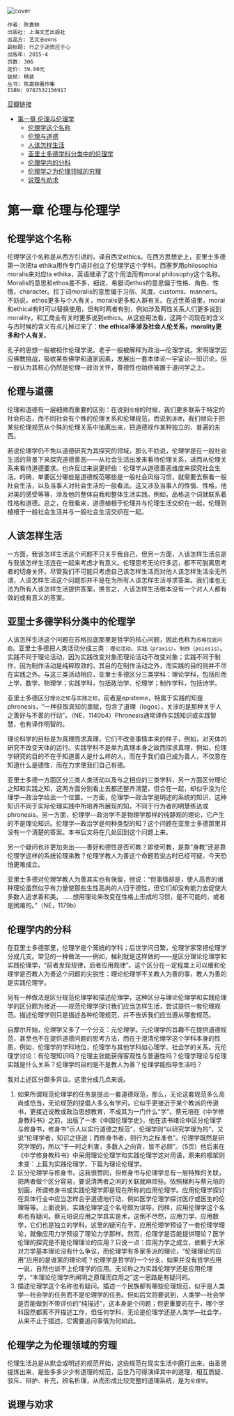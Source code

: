![cover](https://img9.doubanio.com/view/subject/s/public/s28051506.jpg)

    作者: 陈嘉映
    出版社: 上海文艺出版社
    出品方: 艺文志eons
    副标题: 行之于途而应于心
    出版年: 2015-4
    页数: 306
    定价: 39.00元
    装帧: 精装
    丛书: 陈嘉映著作集
    ISBN: 9787532156917

[豆瓣链接](https://book.douban.com/subject/26363926/)

- [第一章 伦理与伦理学](#第一章-伦理与伦理学)
  - [伦理学这个名称](#伦理学这个名称)
  - [伦理与道德](#伦理与道德)
  - [人该怎样生活](#人该怎样生活)
  - [亚里士多德学科分类中的伦理学](#亚里士多德学科分类中的伦理学)
  - [伦理学内的分科](#伦理学内的分科)
  - [伦理学之为伦理领域的穷理](#伦理学之为伦理领域的穷理)
  - [说理与劝求](#说理与劝求)

# 第一章 伦理与伦理学
## 伦理学这个名称
伦理学这个名称是从西方引进的，译自西文ethics。在西方思想史上，亚里士多德第一次把ta ethika用作专门语并创立了伦理学这个学科。西塞罗用philosophia moralis来对应ta ethika，英语继承了这个用法而有moral philosophy这个名称。Moralis的意思和ethos差不多，细说，希腊词ethos的意思偏于性格、角色、性情，character。拉丁词moralis的意思偏于习俗、风度、customs、manners。不妨说，ethos更多与个人有关，moralis更多和人群有关。在近世英语里，moral和ethical有时可以替换使用，但有时两者有别，例如涉及两性关系人们更多说到morality，和工商业有关时更多说到ethics。从这些用法看，这两个词现在的含义与古时候的含义有点儿掉过来了：**the ethical多涉及社会人伦关系，morality更多和个人有关**。

孔子的思想一般被视作伦理学说。老子一般被解释为政治—伦理学说。宋明理学因应佛教挑战，吸收某些佛学和道家因素，发展出一套本体论—宇宙论—知识论，但一般认为其核心仍然是伦理—政治关怀，尊德性也始终被置于道问学之上。

## 伦理与道德
伦理和道德有一层细微而重要的区别：在说到`伦理`的时候，我们更多联系于特定的社会形态，而不同社会有个殊的伦理关系和伦理规范，而说到`道德`，我们倾向于把某些伦理规范从个殊的伦理关系中抽离出来，把道德视作某种独立的、普遍的东西。

若说伦理学仍不免以道德研究为其探究的领域，那么不妨说，伦理学是在一般社会生活的背景下来探究道德善恶——从社会生活出发来看待伦理关系，进而从伦理关系来看待道德要求。也许反过来说更好些：伦理学从道德善恶维度来探究社会生活。的确，单要区分哪些是道德规范哪些是一般社会风俗习惯，就需要去察看一般社会生活，以及当事人对社会生活的一般看法。这又涉及当事人的性情、性格，他对美的感受等等，涉及他的整体自我和整体生活实践。例如，品格这个词就联系着性格和道德。总之，在我看来，道德植根于伦理并与伦理生活交织在一起，伦理则植根于一般社会生活并与一般社会生活交织在一起。

## 人该怎样生活
一方面，我该怎样生活这个问题不只关乎我自己，但另一方面，人该怎样生活总是与我该怎样生活连在一起来考虑才有意义。伦理思考无论行多远，都不可脱离思考者的切身关怀。尽管我们不可能只考虑自己该怎样生活而对他人该怎样生活全无所谓，人该怎样生活这个问题却并不是在为所有人该怎样生活寻求答案。我们谁也无法为所有人该怎样生活提供答案，换言之，人该怎样生活根本没有一个对人人都有效的或有意义的答案。

## 亚里士多德学科分类中的伦理学
人该怎样生活这个问题在苏格拉底那里是哲学的核心问题，因此也称为`苏格拉底问题`。亚里士多德把人类活动分成三类：`理论活动`、`实践（praxis）`、`制作（poiesis）`。实践不同于理论活动，因为实践改变对象而理论活动不改变对象；实践不同于制作，因为制作活动是纯粹取效的，其目的在制作活动之外，而实践的目的则并不尽在实践之外。与这三类活动相应，亚里士多德区分三类学科：理论学科，包括形而上学、数学、物理学；实践学科，包括政治学、伦理学；制作学科，包括诗学。

亚里士多德区分`理论之知`与`实践之知`，前者是episteme，特属于实践的知是phronesis，“一种获取真知的禀赋，包含了道理（logos），关涉的是那种关乎人之善好与不善的行动”。（NE，1140b4）Phronesis通常译作实践知识或实践智慧，也有译作明智的。

理论科学的目标是为真理而求真理，它们不改变事情本来的样子，例如，对天体的研究不改变天体的运行。实践学科不是单为真理本身之故而探求真理，例如，伦理学研究的目的不在于知道善人是什么样的人，而在于我们自己成为善人，不仅意在知道什么是德性，而在力求使我们自己有德。

亚里士多德一方面区分三类人类活动以及与之相应的三类学科，另一方面区分理论之知和实践之知，这两方面分别看上去都还整齐清楚，但合在一起，却似乎没为伦理学—政治学给出一个位置。一方面，伦理学—政治学是明述的系统的知识，这种知识不同于实际伦理实践中所培养所展现的知，不同于行为者的明慧练达或phronesis。另一方面，伦理学—政治学不是物理学那样的纯静观的理论，它产生的不是理论知识。伦理学—政治学是何种类型的知？这个问题在亚里士多德那里并没有一个清楚的答案。本书后文将在几处回到这个问题上来。

另一个疑问也许更加突出——善好和德性是否可教？即使可教，是靠“身教”还是靠伦理学这样的系统论理来教？伦理学教人为善这个命题若说古时已经可疑，今天恐怕更难成立。

亚里士多德对伦理学教人为善其实也有保留，他说：“但事情却是，使人高贵的诸种理论虽然似乎有力量使那些生性高尚的人归于德性，但它们却没有能力去促使大多数人追求善和美。……想用理论来改变在性格上形成的习惯，是不可能的，或者是困难的。”（NE，1179b）

## 伦理学内的分科
在亚里士多德那里，伦理学是个笼统的学科；后世学问日繁，伦理学家常把伦理学分成几支。常见的一种做法——例如，梯利就是这样做的——是区分理论伦理学和实践伦理学，“前者发现规律，后者应用规律”。这个区分在一定程度上可以缓和伦理学是否教人为善这个问题的尖锐性：理论伦理学不关教人为善的事，教人为善的是实践伦理学。

另有一种做法是区分规范伦理学和描述伦理学，这种区分与理论伦理学和实践伦理学的区分颇为接近——规范伦理学探讨我们应当怎样生活，尝试提供一套伦理规范。描述伦理学则只是描述各种伦理规范，并不告诉我们应当遵从哪套规范。

自摩尔开始，伦理学又多了一个分支：元伦理学。元伦理学的旨趣不在提供道德规范，甚至也不在提供道德问题的思考方法，而在于澄清伦理学这个学科本身的性质，例如，伦理学的学科地位，伦理学与其他学科如心理学、社会学的关系。元伦理学讨论：有伦理知识吗？伦理主张能获得客观性与普遍性吗？伦理学理论与伦理实践是什么关系？伦理学的目的是不是教人为善？伦理学能指导生活吗？

我对上述区分颇多异议。这里分成几点来说。

1. 如果所谓规范伦理学的任务是提出一套道德规范，那么，无论这套规范多么高尚或恰当，无论规范的提倡人多么有学问，它似乎更接近于某个教派的传道书，更接近说教或政治思想教育，不成其为一门什么“学”。蔡元培在《中学修身教科书》之前，出版了一本《中国伦理学史》，他在该书绪论中区分伦理学与修身书，修身书“示人以实行道德之规范”，伦理学则“以研究学理为的”，又说“伦理学者，知识之径途；而修身书者，则行为之标准也”。伦理学既然是研究学理的，所以“于一时之利害，多数人之向背，皆不必顾”。（5页）他后来在《中学修身教科书》中采用理论伦理学和实践伦理学这对用语，原来的框架则未变：上篇为实践伦理学，下篇为理论伦理学。
2. 区分伦理学与修身书，这我很赞同，但修身书与伦理学总有一层特殊的关联，把两者做个区分容易，要说清两者之间的关联就麻烦些。依照梯利与蔡元培的刻画，所谓修身书或实践伦理学即是现在所称的应用伦理学。应用伦理学探讨在具体行业中应当怎样合乎道德地行动，例如医学伦理学探讨医疗或医生的伦理等等。上面说到，实践伦理学这个名号颇为误导，同样，应用伦理学这个名称也有疑问。蔡元培说应用之学其实是术，这倒不尽然，应用力学、应用数学，它们也是独立的学科。这里的疑问在于，应用伦理学预设了一套伦理学理论，就像应用力学预设了理论力学那样。然而，伦理学是否能提供理论？医学伦理的探究是不是伦理理论的应用？只说一点：应用力学之成立，依赖于大家对力学基本理论没有什么争议，而伦理学有多家多派的理论，“伦理理论的应用”应用的是谁家的理论呢？伦理学是哲学的一个分支，如果并没有哲学应用一说，自然也谈不上伦理学的应用。无论称之为实践伦理学还是应用伦理学，“本理论伦理学所阐明之原理而应用之”这一思路是有疑问的。
3. 描述伦理学这个名称也有疑问。描述一个民族都有哪些伦理规范，似乎是人类学—社会学的任务而不是伦理学的任务。但如后文将要说到，人类学—社会学是否能做到不带评价的“纯描述”，这本身是个问题；但更重要的在于，哪个学科固然都离不开描述工作，但任何学科，无论是伦理学还是人类学—社会学，从来不止于描述，它需要追问事情为何如此。

## 伦理学之为伦理领域的穷理
伦理生活总是从默会或明述的规范开始，这些规范在现实生活中磨打出来，由圣贤提炼出来，是些多多少少有道理的规范，后世乃可得演绎其中的道理，相互质疑、驳斥、辩护、补充，辨名析理，从而形成比较完整的道理系统，是为`伦理学`。

## 说理与劝求



















